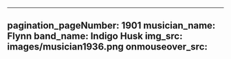 ------
pagination_pageNumber: 1901
musician_name: Flynn
band_name: Indigo Husk
img_src: images/musician1936.png
onmouseover_src: 
------